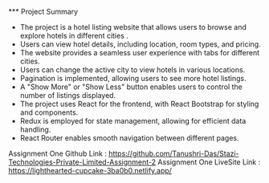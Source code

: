 *** Project Summary
* The project is a hotel listing website that allows users to browse and explore hotels in different cities .
* Users can view hotel details, including location, room types, and pricing.
* The website provides a seamless user experience with tabs for different cities.
* Users can change the active city to view hotels in various locations.
* Pagination is implemented, allowing users to see more hotel listings.
* A "Show More" or "Show Less" button enables users to control the number of listings displayed.
* The project uses React for the frontend, with React Bootstrap for styling and components.
* Redux is employed for state management, allowing for efficient data handling.
* React Router enables smooth navigation between different pages.

Assignment One Github Link : https://github.com/Tanushri-Das/Stazi-Technologies-Private-Limited-Assignment-2
Assignment One LiveSite Link : https://lighthearted-cupcake-3ba0b0.netlify.app/
